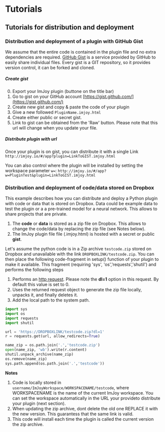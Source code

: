 # Tutorials


## Tutorials for distribution and deployment

### Distribution and deployment of a plugin with GitHub Gist

We assume that the entire code is contained in the plugin file and no extra
dependencies are required. [GitHub Gist](https://gist.github.com/) is a service provided by GitHub  to easily share individual files. Every gist is a GIT repository, so it provides version control, it can be forked and cloned.

##### Create gist

0. Export your ImJoy plugin (buttone on the title bar)
0. Go to gist on your GitHub account [https://gist.github.com/](https://gist.github.com/)
0. Create new gist and copy & paste the code of your plugin
0. Give a new followed `PluginName.imjoy.html`
0. Create either public or secret gist.
0. Link to gist can be obtained from the 'Raw' button. Please note that this url
will change when you update your file.

##### Distribute plugin with url
Once your plugin is on gist, you can distribute it with a single Link
`http://imjoy.io/#/app?plugin=LinkToGIST.imjoy.html`

You can also control where the plugin will be installed by setting the
workspace parameter `w=`:
`http://imjoy.io/#/app?w=PluginTest&plugin=LinkToGIST.imjoy.html`

### Distribution and deployment of code/data stored on Dropbox
This example describes how you can distribute and deploy a Python plugin
with code or data that is stored on Dropbox. Data could be example data to test
the plugin or a a pre-trained model for a neural network. This allows to share projects that are private.

1. The **code** or **data** is stored as a zip file on Dropbox. This allows to change
the code/data by replacing the zip file (see Notes below).
2. The ImJoy plugin file file (.imjoy.html) is hosted with a secret or public **gist**.

Let's assume the python code is in a Zip archive `testcode.zip` stored on Dropbox and
unavailable with the link `DROPBOXLINK/testcode.zip`. You can then place the following code-fragment in setup() function of your plugin to make it available. This fragment (requiring 'sys', 'os','requests','shutil') and performs the following steps

1. Performs an [http request](http://docs.python-requests.org). Please note the **dl=1** option in this request. By default this value is set to 0.
2. Uses the returned request object to generate the zip file locally, unpacks it, and finally deletes it.
3. Add the local path to the system path.

```Python
import sys
import os
import requests
import shutil

url = 'https://DROPBOXLINK/testcode.zip?dl=1'
r = requests.get(url, allow_redirects=True)

name_zip = os.path.join('.','testcode.zip')
open(name_zip, 'wb').write(r.content)
shutil.unpack_archive(name_zip)
os.remove(name_zip)
sys.path.append(os.path.join('.','testcode'))
```

**Notes**
1. Code is locally stored in `username/ImJoyWorkspace/WORKSPACENAME/testcode`, where WORKSPACENAME is the name of the current ImJoy workspace. You can set the workspace automatically in the URL your provideto distribute your plugin (next section).
2. When updating the zip archive, dont delete the old one REPLACE it with the new version. This guarantess that the same link is valid.
3. This code will install each time the plugin is called the current version the zip archive.
